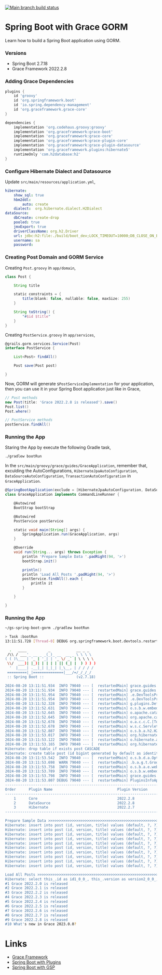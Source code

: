 [![Main branch build status](https://github.com/grace-guides/gs-spring-boot-gorm/workflows/Grace%20CI/badge.svg?style=flat)](https://github.com/grace-guides/gs-spring-boot-gorm/actions?query=workflow%3A%Grace+CI%22)

# Spring Boot with Grace GORM

Learn how to build a Spring Boot application using GORM.

### Versions

* Spring Boot 2.7.18
* Grace Framework 2022.2.8

### Adding Grace Dependencies

```gradle
plugins {
	id 'groovy'
	id 'org.springframework.boot'
	id 'io.spring.dependency-management'
	id 'org.graceframework.grace-core'
}

dependencies {
	implementation 'org.codehaus.groovy:groovy'
	implementation 'org.graceframework:grace-boot'
	implementation 'org.graceframework:grace-core'
	implementation 'org.graceframework:grace-plugin-core'
	implementation 'org.graceframework:grace-plugin-datasource'
	implementation 'org.graceframework.plugins:hibernate5'
	runtimeOnly 'com.h2database:h2'
}
```

### Configure Hibernate Dialect and Datasource

Update `src/main/resources/application.yml`,

```yml
hibernate:
    show_sql: true
    hbm2ddl:
        auto: create
    dialect:  org.hibernate.dialect.H2Dialect
dataSource:
    dbCreate: create-drop
    pooled: true
    jmxExport: true
    driverClassName: org.h2.Driver
    url: jdbc:h2:file:./build/boot_dev;LOCK_TIMEOUT=10000;DB_CLOSE_ON_EXIT=FALSE
    username: sa
    password:
```

### Creating Post Domain and GORM Service

Creating `Post.groovy` in `app/domain`,

```groovy
class Post {

    String title

    static constraints = {
        title(blank: false, nullable: false, maxSize: 255)
    }

    String toString() {
        "#$id $title"
    }
}
```

Creating `PostService.groovy` in `app/services`,

```groovy
@grails.gorm.services.Service(Post)
interface PostService {

    List<Post> findAll()

    Post save(Post post)

}
```

Now, GORM will generate `$PostServiceImplementation` for your application,
then you can use it in your Spring Boot application just like in Grace,

```groovy
// Post methods
new Post(title: 'Grace 2022.2.8 is released').save()
Post.list()
Post.where()

// PostService methods
postService.findAll()
```

### Running the App

Staring the App by execute the following Gradle task,

```bash
./gradlew bootRun
```

In the `src/main/groovy/grace/guides/GraceApplication`, remember that, exculding the AutoConfigurations, `HibernateJpaAutoConfiguration`, `DataSourceAutoConfiguration`, `TransactionAutoConfiguration` in `GraceApplication`.

```groovy
@SpringBootApplication(exclude = [HibernateJpaAutoConfiguration, DataSourceAutoConfiguration, TransactionAutoConfiguration])
class GraceApplication implements CommandLineRunner {

	@Autowired
	BootStrap bootStrap

	@Autowired
	PostService postService

	static void main(String[] args) {
		SpringApplication.run(GraceApplication, args)
	}

	@Override
	void run(String... args) throws Exception {
		println 'Prepare Sample Data '.padRight(94, '>')
		bootStrap.init()

		println()
		println 'Load All Posts '.padRight(94, '>')
		postService.findAll().each {
			println it 
		}

	}

}
```

### Running the App

```bash
~/gs-spring-boot-gorm ./gradlew bootRun

> Task :bootRun
13:11:51.728 [Thread-0] DEBUG org.springframework.boot.devtools.restart.classloader.RestartClassLoader - Created RestartClassLoader org.springframework.boot.devtools.restart.classloader.RestartClassLoader@1167c04b

  .   ____          _            __ _ _
 /\\ / ___'_ __ _ _(_)_ __  __ _ \ \ \ \
( ( )\___ | '_ | '_| | '_ \/ _` | \ \ \ \
 \\/  ___)| |_)| | | | | || (_| |  ) ) ) )
  '  |____| .__|_| |_|_| |_\__, | / / / /
 =========|_|==============|___/=/_/_/_/
 :: Spring Boot ::               (v2.7.18)

2024-08-20 13:11:51.934  INFO 79040 --- [  restartedMain] grace.guides.GraceApplication            : Starting GraceApplication using Java 17.0.12 on Michaels-Mini with PID 79040 (/Users/rain/Development/github/grace/grace-guides/gs-spring-boot-gorm/build/classes/groovy/main started by rain in /Users/rain/Development/github/grace/grace-guides/gs-spring-boot-gorm)
2024-08-20 13:11:51.934  INFO 79040 --- [  restartedMain] grace.guides.GraceApplication            : No active profile set, falling back to 1 default profile: "default"
2024-08-20 13:11:51.954  INFO 79040 --- [  restartedMain] .e.DevToolsPropertyDefaultsPostProcessor : Devtools property defaults active! Set 'spring.devtools.add-properties' to 'false' to disable
2024-08-20 13:11:51.954  INFO 79040 --- [  restartedMain] .e.DevToolsPropertyDefaultsPostProcessor : For additional web related logging consider setting the 'logging.level.web' property to 'DEBUG'
2024-08-20 13:11:52.328  INFO 79040 --- [  restartedMain] g.plugins.DefaultGrailsPluginManager     : Total 3 plugins loaded successfully, take in 41 ms
2024-08-20 13:11:52.631  INFO 79040 --- [  restartedMain] o.s.b.w.embedded.tomcat.TomcatWebServer  : Tomcat initialized with port(s): 8080 (http)
2024-08-20 13:11:52.645  INFO 79040 --- [  restartedMain] o.apache.catalina.core.StandardService   : Starting service [Tomcat]
2024-08-20 13:11:52.645  INFO 79040 --- [  restartedMain] org.apache.catalina.core.StandardEngine  : Starting Servlet engine: [Apache Tomcat/9.0.93]
2024-08-20 13:11:52.678  INFO 79040 --- [  restartedMain] o.a.c.c.C.[Tomcat].[localhost].[/]       : Initializing Spring embedded WebApplicationContext
2024-08-20 13:11:52.678  INFO 79040 --- [  restartedMain] w.s.c.ServletWebServerApplicationContext : Root WebApplicationContext: initialization completed in 724 ms
2024-08-20 13:11:52.887  INFO 79040 --- [  restartedMain] o.s.b.a.h2.H2ConsoleAutoConfiguration    : H2 console available at '/h2-console'. Database available at 'jdbc:h2:file:./build/boot_dev'
2024-08-20 13:11:53.017  INFO 79040 --- [  restartedMain] org.hibernate.Version                    : HHH000412: Hibernate ORM core version 5.6.15.Final
2024-08-20 13:11:53.122  INFO 79040 --- [  restartedMain] o.hibernate.annotations.common.Version   : HCANN000001: Hibernate Commons Annotations {5.1.2.Final}
2024-08-20 13:11:53.165  INFO 79040 --- [  restartedMain] org.hibernate.dialect.Dialect            : HHH000400: Using dialect: org.hibernate.dialect.H2Dialect
Hibernate: drop table if exists post CASCADE
Hibernate: create table post (id bigint generated by default as identity, version bigint not null, title varchar(255) not null, primary key (id))
2024-08-20 13:11:53.542  INFO 79040 --- [  restartedMain] o.s.b.d.a.OptionalLiveReloadServer       : LiveReload server is running on port 35729
2024-08-20 13:11:53.698  WARN 79040 --- [  restartedMain] .b.a.g.t.GroovyTemplateAutoConfiguration : Cannot find template location: classpath:/templates/ (please add some templates, check your Groovy configuration, or set spring.groovy.template.check-template-location=false)
2024-08-20 13:11:53.758  INFO 79040 --- [  restartedMain] o.s.b.a.e.web.EndpointLinksResolver      : Exposing 1 endpoint(s) beneath base path '/actuator'
2024-08-20 13:11:53.789  INFO 79040 --- [  restartedMain] o.s.b.w.embedded.tomcat.TomcatWebServer  : Tomcat started on port(s): 8080 (http) with context path ''
2024-08-20 13:11:53.798  INFO 79040 --- [  restartedMain] grace.guides.GraceApplication            : Started GraceApplication in 2.067 seconds (JVM running for 2.443)
2024-08-20 13:11:53.807 DEBUG 79040 --- [  restartedMain] PluginsInfoApplicationContextInitializer :
----------------------------------------------------------------------------------------------
Order      Plugin Name                              Plugin Version                     Enabled
----------------------------------------------------------------------------------------------
    1      Core                                     2022.2.8                                 Y
    2      DataSource                               2022.2.8                                 Y
    3      Hibernate                                2022.2.7                                 Y
----------------------------------------------------------------------------------------------

Prepare Sample Data >>>>>>>>>>>>>>>>>>>>>>>>>>>>>>>>>>>>>>>>>>>>>>>>>>>>>>>>>>>>>>>>>>>>>>>>>>
Hibernate: insert into post (id, version, title) values (default, ?, ?)
Hibernate: insert into post (id, version, title) values (default, ?, ?)
Hibernate: insert into post (id, version, title) values (default, ?, ?)
Hibernate: insert into post (id, version, title) values (default, ?, ?)
Hibernate: insert into post (id, version, title) values (default, ?, ?)
Hibernate: insert into post (id, version, title) values (default, ?, ?)
Hibernate: insert into post (id, version, title) values (default, ?, ?)
Hibernate: insert into post (id, version, title) values (default, ?, ?)
Hibernate: insert into post (id, version, title) values (default, ?, ?)
Hibernate: insert into post (id, version, title) values (default, ?, ?)

Load All Posts >>>>>>>>>>>>>>>>>>>>>>>>>>>>>>>>>>>>>>>>>>>>>>>>>>>>>>>>>>>>>>>>>>>>>>>>>>>>>>>
Hibernate: select this_.id as id1_0_0_, this_.version as version2_0_0_, this_.title as title3_0_0_ from post this_
#1 Grace 2022.2.0 is released
#2 Grace 2022.2.1 is released
#3 Grace 2022.2.2 is released
#4 Grace 2022.2.3 is released
#5 Grace 2022.2.4 is released
#6 Grace 2022.2.5 is released
#7 Grace 2022.2.6 is released
#8 Grace 2022.2.7 is released
#9 Grace 2022.2.8 is released
#10 What's new in Grace 2023.0.0?
```

# Links

* [Grace Framework](https://github.com/graceframework/grace-framework)
* [Spring Boot with Plugins](https://github.com/grace-guides/gs-spring-boot)
* [Spring Boot with GSP](https://github.com/grace-guides/gs-spring-boot-gsp)
